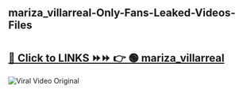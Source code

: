 
 ## mariza_villarreal-Only-Fans-Leaked-Videos-Files

# <h2><a href="https://mediaupload.pro?mariza_villarreal">🔗 Click to LINKS ⏩⏩ 👉 🟢 mariza_villarreal </a></h2>

<a href="https://mediaupload.pro?mariza_villarreal" rel="nofollow" data-target="animated-image.originalLink"><img src="https://i.ibb.co.com/xMMVF88/686577567.gif" alt="Viral Video Original" style="max-width: 100%; display: inline-block;" data-target="animated-image.originalImage"></a>